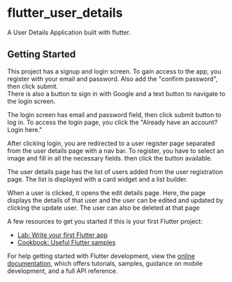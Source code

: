 # flutter_user_details

A User Details Application built with flutter.
## Getting Started

This project has a signup and login screen.
To gain access to the app, you register with your email and password. Also add the "confirm password", then click submit.  
There is also a button to sign in with Google and a text button to navigate to the login screen. 


The login screen has email and password field, then click submit button to log in. To access the login page, you click the "Already have an account? Login here." 


After clicking login, you are redirected to a user register page separated from the user details page with a nav bar.
To register, you have to select an image and fill in all the necessary fields. then click the button available. 



The user details page has the list of users added from the user registration page. The list is displayed with a card widget and a list builder. 



When a user is clicked, it opens the edit details page. 
Here, the page displays the details of that user and the user can be edited and updated by clicking the update user. The user can also be deleted at that page



A few resources to get you started if this is your first Flutter project:

- [Lab: Write your first Flutter app](https://docs.flutter.dev/get-started/codelab)
- [Cookbook: Useful Flutter samples](https://docs.flutter.dev/cookbook)

For help getting started with Flutter development, view the
[online documentation](https://docs.flutter.dev/), which offers tutorials,
samples, guidance on mobile development, and a full API reference.
